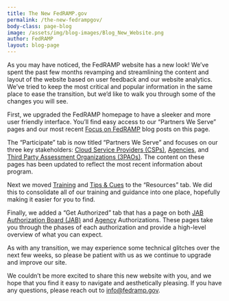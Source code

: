 ```yaml
---
title: The New FedRAMP.gov
permalink: /the-new-fedrampgov/
body-class: page-blog
image: /assets/img/blog-images/Blog_New_Website.png
author: FedRAMP
layout: blog-page
---
```

As you may have noticed, the FedRAMP website has a new look! We’ve spent the past few months revamping and streamlining the content and layout of the website based on user feedback and our website analytics. We’ve tried to keep the most critical and popular information in the same place to ease the transition, but we’d like to walk you through some of the changes you will see.  

First, we upgraded the FedRAMP homepage to have a sleeker and more user friendly interface. You’ll find easy access to our “Partners We Serve” pages and our most recent <a href="{{site.baseurl}}/blog">Focus on FedRAMP</a> blog posts on this page. 

The “Participate” tab is now titled “Partners We Serve” and focuses on our three key stakeholders: <a href="{{site.baseurl}}/cloud-service-providers">Cloud Service Providers (CSPs)</a>, <a href="{{site.baseurl}}/federal-agencies">Agencies</a>, and <a href="{{site.baseurl}}/assessors">Third Party Assessment Organizations (3PAOs)</a>. The content on these pages has been updated to reflect the most recent information about program. 

Next we moved <a href="{{site.baseurl}}/training">Training</a> and <a href="{{site.baseurl}}/tips-cues">Tips & Cues</a> to the “Resources” tab. We did this to consolidate all of our training and guidance into one place, hopefully making it easier for you to find.

Finally, we added a “Get Authorized” tab that has a page on both <a href="{{site.baseurl}}/jab-authorization">JAB Authorization Board (JAB)</a> and <a href="{{site.baseurl}}/agency-authorization">Agency</a> Authorizations. These pages take you through the phases of each authorization and provide a high-level overview of what you can expect. 

As with any transition, we may experience some technical glitches over the next few weeks, so please be patient with us as we continue to upgrade and improve our site. 

We couldn’t be more excited to share this new website with you, and we hope that you find it easy to navigate and aesthetically pleasing. If you have any questions, please reach out to info@fedramp.gov.  

